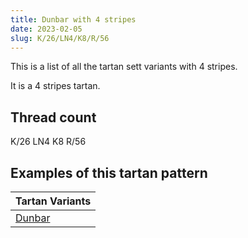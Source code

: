 ```yaml
---
title: Dunbar with 4 stripes
date: 2023-02-05
slug: K/26/LN4/K8/R/56
---
```

This is a list of all the tartan sett variants with 4 stripes.

It is a 4 stripes tartan.


## Thread count
K/26 LN4 K8 R/56

## Examples of this tartan pattern

| Tartan Variants |
|---------------|
| [Dunbar](/variants/k/26/ln4/k8/r/56-k000000-lne0e0e0-rc00000)||
